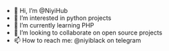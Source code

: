 - 👋 Hi, I’m @NiyiHub
- 👀 I’m interested in python projects
- 🌱 I’m currently learning PHP 
- 💞️ I’m looking to collaborate on open source projects
- 📫 How to reach me: @niyiblack on telegram

<!---
NiyiHub/NiyiHub is a ✨ special ✨ repository because its `README.md` (this file) appears on your GitHub profile.
You can click the Preview link to take a look at your changes.
--->
